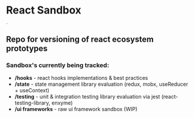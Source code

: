 # React Sandbox

<img src="/Users/nolansym/Downloads/react.svg" alt="react" style="zoom:10%;" />

## Repo for versioning of react ecosystem prototypes

### Sandbox's currently being tracked:

- **/hooks** - react hooks implementations & best practices
- **/state** - state management library evaluation (redux, mobx, useReducer + useContext)
- **/testing** - unit & integration testing library evaluation via jest (react-testing-library, enxyme)
- **/ui frameworks** - raw ui framework sandbox (WIP)
